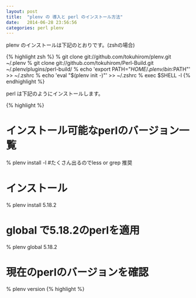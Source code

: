 ```yaml
---
layout: post
title:  "plenv の 導入と perl のインストール方法"
date:   2014-06-28 23:56:56
categories: perl plenv
---
```


plenv のインストールは下記のとおりです。(zshの場合)

{% highlight zsh %}
% git clone git://github.com/tokuhirom/plenv.git ~/.plenv
% git clone git://github.com/tokuhirom/Perl-Build.git ~/.plenv/plugins/perl-build/
% echo 'export PATH="$HOME/.plenv/bin:$PATH"' >> ~/.zshrc
% echo 'eval "$(plenv init -)"' >> ~/.zshrc
% exec $SHELL -l
{% endhighlight %}


perl は下記のようにインストールします。

{% highlight %}
# インストール可能なperlのバージョン一覧
% plenv install -l #たくさん出るのでless or grep 推奨
# インストール
% plenv install 5.18.2
# global で5.18.2のperlを適用
% plenv global 5.18.2
# 現在のperlのバージョンを確認
% plenv version
{% highlight %}

